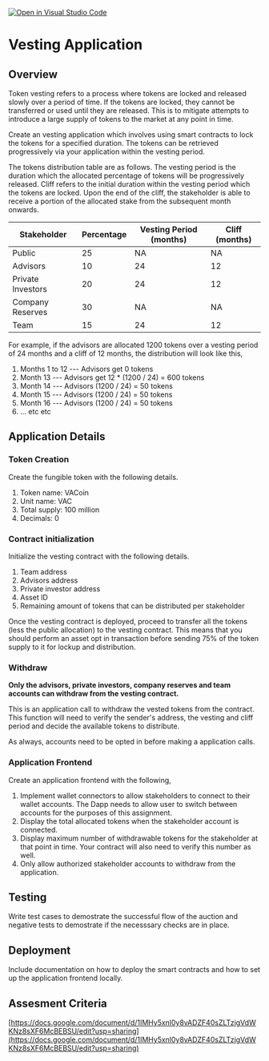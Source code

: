 [![Open in Visual Studio Code](https://classroom.github.com/assets/open-in-vscode-c66648af7eb3fe8bc4f294546bfd86ef473780cde1dea487d3c4ff354943c9ae.svg)](https://classroom.github.com/online_ide?assignment_repo_id=8886495&assignment_repo_type=AssignmentRepo)
# Vesting Application

## Overview

Token vesting refers to a process where tokens are locked and released slowly over a period of time. If the tokens are locked, they cannot be transferred or used until they are released. This is to mitigate attempts to introduce a large supply of tokens to the market at any point in time.

Create an vesting application which involves using smart contracts to lock the tokens for a specified duration. The tokens can be retrieved progressively via your application within the vesting period.

The tokens distribution table are as follows. The vesting period is the duration which the allocated percentage of tokens will be progressively released. Cliff refers to the initial duration within the vesting period which the tokens are locked. Upon the end of the cliff, the stakeholder is able to receive a portion of the allocated stake from the subsequent month onwards.

| Stakeholder           | Percentage    | Vesting Period (months)   | Cliff (months)    | 
| --------------------- | ------------- | ------------------------- | ----------------- |
| Public				| 25		    | NA                        | NA                |
| Advisors				| 10 			| 24                        | 12                |
| Private Investors 	| 20 			| 24                        | 12                |
| Company Reserves	    | 30			| NA                        | NA                |
| Team				    | 15			| 24                        | 12                |

For example, if the advisors are allocated 1200 tokens over a vesting period of 24 months and a cliff of 12 months, the distribution will look like this,

1. Months 1 to 12 --- Advisors get 0 tokens
2. Month 13 --- Advisors get 12 * (1200 / 24) = 600 tokens
3. Month 14 --- Advisors (1200 / 24) = 50 tokens
4. Month 15 --- Advisors (1200 / 24) = 50 tokens
5. Month 16 --- Advisors (1200 / 24) = 50 tokens
6. ... etc etc

## Application Details

### Token Creation
Create the fungible token with the following details.

1. Token name: VACoin
2. Unit name: VAC
3. Total supply: 100 million
4. Decimals: 0

### Contract initialization
Initialize the vesting contract with the following details.

1. Team address
2. Advisors address
3. Private investor address
4. Asset ID
5. Remaining amount of tokens that can be distributed per stakeholder

Once the vesting contract is deployed, proceed to transfer all the tokens (less the public allocation) to the vesting contract. This means that you should perform an asset opt in transaction before sending 75% of the token supply to it for lockup and distribution. 

### Withdraw
**Only the advisors, private investors, company reserves and team accounts can withdraw from the vesting contract.**

This is an application call to withdraw the vested tokens from the contract. This function will need to verify the sender's address, the vesting and cliff period and decide the available tokens to distribute.

As always, accounts need to be opted in before making a application calls.

### Application Frontend
Create an application frontend with the following,

1. Implement wallet connectors to allow stakeholders to connect to their wallet accounts. The Dapp needs to allow user to switch between accounts for the purposes of this assignment.
2. Display the total allocated tokens when the stakeholder account is connected.
3. Display maximum number of withdrawable tokens for the stakeholder at that point in time. Your contract will also need to verify this number as well.
4. Only allow authorized stakeholder accounts to withdraw from the application.

## Testing
Write test cases to demostrate the successful flow of the auction and negative tests to demostrate if the necesssary checks are in place.

## Deployment
Include documentation on how to deploy the smart contracts and how to set up the application frontend locally.

## Assesment Criteria
[https://docs.google.com/document/d/1IMHy5xnl0y8vADZF40sZLTzjgVdWKNz8sXF6McBEBSU/edit?usp=sharing](https://docs.google.com/document/d/1IMHy5xnl0y8vADZF40sZLTzjgVdWKNz8sXF6McBEBSU/edit?usp=sharing)
